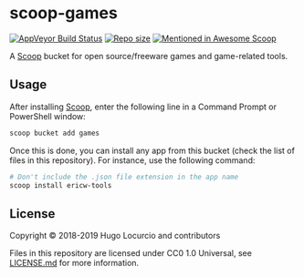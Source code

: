# scoop-games

[![AppVeyor Build Status](https://img.shields.io/appveyor/ci/Calinou/scoop-games/master.svg?style=flat-square&label=AppVeyor&logo=appveyor)](https://ci.appveyor.com/project/Calinou/scoop-games/branch/master) [![Repo size](https://img.shields.io/github/repo-size/Calinou/scoop-games.svg?style=flat-square)](https://github.com/Calinou/scoop-games) [![Mentioned in Awesome Scoop](https://awesome.re/mentioned-badge.svg)](https://github.com/scoopinstaller/awesome-scoop)

A [Scoop](https://scoop.sh/) bucket for open source/freeware games and game-related tools.

## Usage

After installing [Scoop](https://scoop.sh/), enter the following line in a
Command Prompt or PowerShell window:

```powershell
scoop bucket add games
```

Once this is done, you can install any app from this bucket (check the list
of files in this repository). For instance, use the following command:

```powershell
# Don't include the .json file extension in the app name
scoop install ericw-tools
```

## License

Copyright © 2018-2019 Hugo Locurcio and contributors

Files in this repository are licensed under CC0 1.0 Universal,
see [LICENSE.md](LICENSE.md) for more information.
